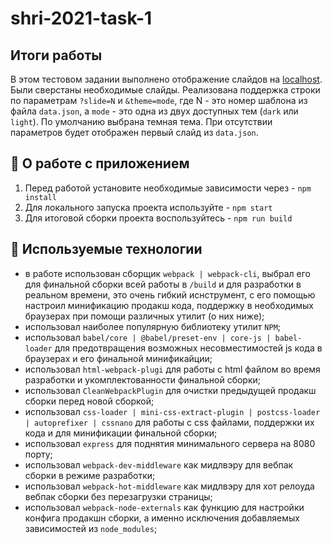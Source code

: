 # shri-2021-task-1

## Итоги работы
В этом тестовом задании выполнено отображение слайдов на [localhost](http://localhost:8080/). Были сверстаны необходимые слайды. Реализована поддержка строки по параметрам `?slide=N` и `&theme=mode`, где N - это номер шаблона из файла `data.json`, а `mode` - это одна из двух доступных тем (`dark` или `light`). По умолчанию выбрана темная тема. При отсутствии параметров будет отображен первый слайд из `data.json`.

## :wrench: О работе с приложением

1. Перед работой установите необходимые зависимости через - `npm install`
2. Для локального запуска проекта используйте - `npm start`
3. Для итоговой сборки проекта воспользуйтесь - `npm run build`

## :bookmark_tabs: Используемые технологии
* в работе использован сборщик `webpack | webpack-cli`, выбрал его для финальной сборки всей работы в `/build` и для разработки в реальном времени, это очень гибкий иснструмент, с его помощью настроил минификацию продакш кода, поддержку в необходимых браузерах при помощи различных утилит (о них ниже);
* использовал наиболее популярную библиотеку утилит `NPM`;
* использовал `babel/core | @babel/preset-env | core-js | babel-loader` для предотвращения возможных несовместимостей js кода в браузерах и его финальной минификайции;
* использовал `html-webpack-plugi` для работы с html файлом во время разработки и укомплектованности финальной сборки;
* использовал `CleanWebpackPlugin` для очистки предыдущей продакш сборки перед новой сборкой;
* использовал `css-loader | mini-css-extract-plugin | postcss-loader | autoprefixer | cssnano` для работы с css файлами, поддержки их кода и для минификации финальной сборки;
* использовал `express` для поднятия минимального сервера на 8080 порту;
* использовал `webpack-dev-middleware` как мидлвэру для вебпак сборки в режиме разработки;
* использовал `webpack-hot-middleware` как мидлвэру для хот релоуда вебпак сборки без перезагрузки страницы;
* использовал `webpack-node-externals` как функцию для настройки конфига продакшн сборки, а именно исключения добавляемых зависимостей из `node_modules`;
